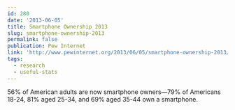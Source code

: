 ```yaml
---
id: 280
date: '2013-06-05'
title: Smartphone Ownership 2013
slug: smartphone-ownership-2013
permalink: false
publication: Pew Internet
link: 'http://www.pewinternet.org/2013/06/05/smartphone-ownership-2013/'
tags:
  - research
  - useful-stats
---
```

56% of American adults are now smartphone owners—79% of Americans 18-24, 81% aged 25-34, and 69% aged 35-44 own a smartphone.
